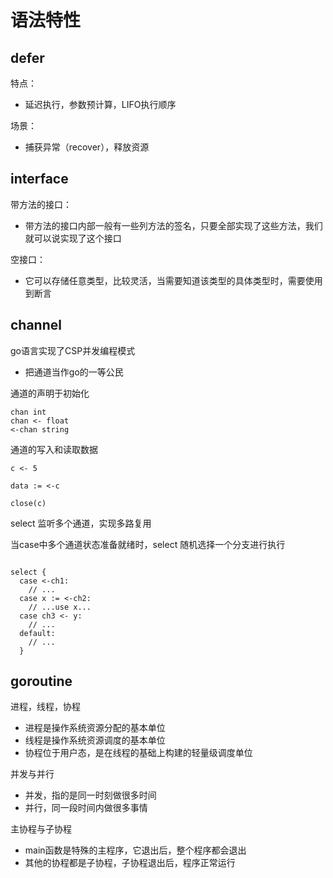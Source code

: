 # 语法特性

## defer

特点：

* 延迟执行，参数预计算，LIFO执行顺序

场景：

* 捕获异常（recover），释放资源

## interface

带方法的接口：

* 带方法的接口内部一般有一些列方法的签名，只要全部实现了这些方法，我们就可以说实现了这个接口

空接口：

* 它可以存储任意类型，比较灵活，当需要知道该类型的具体类型时，需要使用到断言

## channel

go语言实现了CSP并发编程模式

* 把通道当作go的一等公民

通道的声明于初始化

```
chan int
chan <- float
<-chan string
```


通道的写入和读取数据

```
c <- 5

data := <-c

close(c)
```


select 监听多个通道，实现多路复用

当case中多个通道状态准备就绪时，select 随机选择一个分支进行执行

```

select {
  case <-ch1:
    // ...
  case x := <-ch2:
    // ...use x...
  case ch3 <- y:
    // ...
  default:
    // ...
  }
```







## goroutine

进程，线程，协程

* 进程是操作系统资源分配的基本单位
* 线程是操作系统资源调度的基本单位
* 协程位于用户态，是在线程的基础上构建的轻量级调度单位

并发与并行

* 并发，指的是同一时刻做很多时间
* 并行，同一段时间内做很多事情

主协程与子协程

* main函数是特殊的主程序，它退出后，整个程序都会退出
* 其他的协程都是子协程，子协程退出后，程序正常运行
